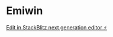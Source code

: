 # Emiwin

[Edit in StackBlitz next generation editor ⚡️](https://stackblitz.com/~/github.com/Awate19/Emiwin)